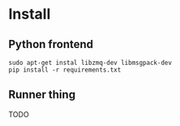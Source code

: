 Install
=======

Python frontend
---------------

````
sudo apt-get instal libzmq-dev libmsgpack-dev
pip install -r requirements.txt
````

Runner thing
------------

TODO
